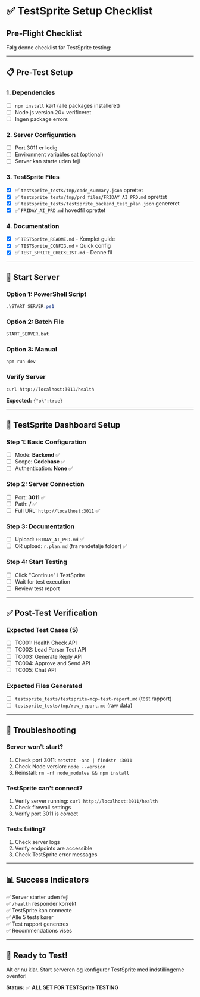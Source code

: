 # ✅ TestSprite Setup Checklist

## Pre-Flight Checklist

Følg denne checklist før TestSprite testing:

---

## 📋 Pre-Test Setup

### 1. Dependencies

- [ ] `npm install` kørt (alle packages installeret)
- [ ] Node.js version 20+ verificeret
- [ ] Ingen package errors

### 2. Server Configuration

- [ ] Port 3011 er ledig
- [ ] Environment variables sat (optional)
- [ ] Server kan starte uden fejl

### 3. TestSprite Files

- [x] ✅ `testsprite_tests/tmp/code_summary.json` oprettet
- [x] ✅ `testsprite_tests/tmp/prd_files/FRIDAY_AI_PRD.md` oprettet
- [x] ✅ `testsprite_tests/testsprite_backend_test_plan.json` genereret
- [x] ✅ `FRIDAY_AI_PRD.md` hovedfil oprettet

### 4. Documentation

- [x] ✅ `TESTSprite_README.md` - Komplet guide
- [x] ✅ `TESTSprite_CONFIG.md` - Quick config
- [x] ✅ `TEST_SPRITE_CHECKLIST.md` - Denne fil

---

## 🚀 Start Server

### Option 1: PowerShell Script

```powershell
.\START_SERVER.ps1
```

### Option 2: Batch File

```cmd
START_SERVER.bat
```

### Option 3: Manual

```bash
npm run dev
```

### Verify Server

```bash
curl http://localhost:3011/health
```

**Expected:** `{"ok":true}`

---

## 🎯 TestSprite Dashboard Setup

### Step 1: Basic Configuration

- [ ] Mode: **Backend** ✅
- [ ] Scope: **Codebase** ✅
- [ ] Authentication: **None** ✅

### Step 2: Server Connection

- [ ] Port: **3011** ✅
- [ ] Path: **/** ✅
- [ ] Full URL: `http://localhost:3011` ✅

### Step 3: Documentation

- [ ] Upload: `FRIDAY_AI_PRD.md` ✅
- [ ] OR upload: `r.plan.md` (fra rendetalje folder) ✅

### Step 4: Start Testing

- [ ] Click "Continue" i TestSprite
- [ ] Wait for test execution
- [ ] Review test report

---

## ✅ Post-Test Verification

### Expected Test Cases (5)

- [ ] TC001: Health Check API
- [ ] TC002: Lead Parser Test API
- [ ] TC003: Generate Reply API
- [ ] TC004: Approve and Send API
- [ ] TC005: Chat API

### Expected Files Generated

- [ ] `testsprite_tests/testsprite-mcp-test-report.md` (test rapport)
- [ ] `testsprite_tests/tmp/raw_report.md` (raw data)

---

## 🔧 Troubleshooting

### Server won't start?

1. Check port 3011: `netstat -ano | findstr :3011`
2. Check Node version: `node --version`
3. Reinstall: `rm -rf node_modules && npm install`

### TestSprite can't connect?

1. Verify server running: `curl http://localhost:3011/health`
2. Check firewall settings
3. Verify port 3011 is correct

### Tests failing?

1. Check server logs
2. Verify endpoints are accessible
3. Check TestSprite error messages

---

## 📊 Success Indicators

✅ Server starter uden fejl  
✅ `/health` responder korrekt  
✅ TestSprite kan connecte  
✅ Alle 5 tests kører  
✅ Test rapport genereres  
✅ Recommendations vises

---

## 🎉 Ready to Test!

Alt er nu klar. Start serveren og konfigurer TestSprite med indstillingerne ovenfor!

**Status:** ✅ **ALL SET FOR TESTSprite TESTING**
